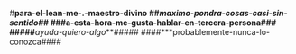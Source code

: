 #**para-el-lean-me-.-maestro-divino
##*maximo-pondra-cosas-casi-sin-sentido*##
###~~a-esta-hora-me-gusta-hablar-en-tercera-persona~~###
#####**_ayuda-quiero-algo_**#####
####***probablemente-nunca-lo-conozca####
















